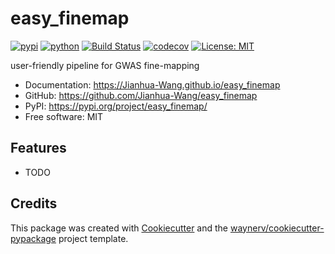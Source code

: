 # easy_finemap


[![pypi](https://img.shields.io/pypi/v/easy_finemap.svg)](https://pypi.org/project/easy_finemap/)
[![python](https://img.shields.io/pypi/pyversions/easy_finemap.svg)](https://pypi.org/project/easy_finemap/)
[![Build Status](https://github.com/Jianhua-Wang/easy_finemap/actions/workflows/dev.yml/badge.svg)](https://github.com/Jianhua-Wang/easy_finemap/actions/workflows/dev.yml)
[![codecov](https://codecov.io/gh/Jianhua-Wang/easy_finemap/branch/main/graphs/badge.svg)](https://codecov.io/github/Jianhua-Wang/easy_finemap)
[![License: MIT](https://img.shields.io/badge/License-MIT-yellow.svg)](https://opensource.org/licenses/MIT)



user-friendly pipeline for GWAS fine-mapping


* Documentation: <https://Jianhua-Wang.github.io/easy_finemap>
* GitHub: <https://github.com/Jianhua-Wang/easy_finemap>
* PyPI: <https://pypi.org/project/easy_finemap/>
* Free software: MIT


## Features

* TODO

## Credits

This package was created with [Cookiecutter](https://github.com/audreyr/cookiecutter) and the [waynerv/cookiecutter-pypackage](https://github.com/waynerv/cookiecutter-pypackage) project template.
